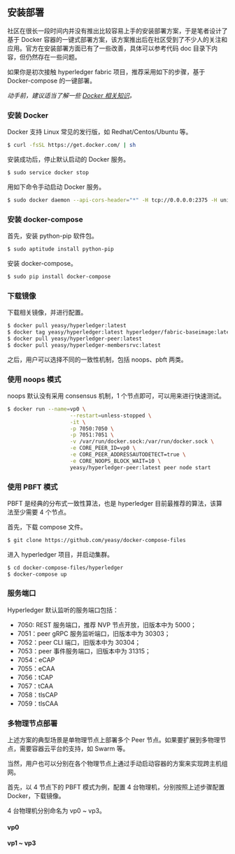 ## 安装部署

社区在很长一段时间内并没有推出比较容易上手的安装部署方案，于是笔者设计了基于 Docker 容器的一键式部署方案，该方案推出后在社区受到了不少人的关注和应用。官方在安装部署方面已有了一些改善，具体可以参考代码 doc 目录下内容，但仍然存在一些问题。

如果你是初次接触 hyperledger fabric 项目，推荐采用如下的步骤，基于 Docker-compose 的一键部署。

*动手前，建议适当了解一些 [Docker 相关知识](https://github.com/yeasy/docker_practice)。*

### 安装 Docker

Docker 支持 Linux 常见的发行版，如 Redhat/Centos/Ubuntu 等。

```sh
$ curl -fsSL https://get.docker.com/ | sh
```

安装成功后，停止默认启动的 Docker 服务。

```sh
$ sudo service docker stop
```

用如下命令手动启动 Docker 服务。

```sh
$ sudo docker daemon --api-cors-header="*" -H tcp://0.0.0.0:2375 -H unix:///var/run/docker.sock
```

### 安装 docker-compose

首先，安装 python-pip 软件包。

```sh
$ sudo aptitude install python-pip
```

安装 docker-compose。

```sh
$ sudo pip install docker-compose
```

### 下载镜像

下载相关镜像，并进行配置。

```sh
$ docker pull yeasy/hyperledger:latest
$ docker tag yeasy/hyperledger:latest hyperledger/fabric-baseimage:latest
$ docker pull yeasy/hyperledger-peer:latest
$ docker pull yeasy/hyperledger-membersrvc:latest
```

之后，用户可以选择不同的一致性机制，包括 noops、pbft 两类。

### 使用 noops 模式
noops 默认没有采用 consensus 机制，1 个节点即可，可以用来进行快速测试。

```sh
$ docker run --name=vp0 \
                    --restart=unless-stopped \
                    -it \
                    -p 7050:7050 \
                    -p 7051:7051 \
                    -v /var/run/docker.sock:/var/run/docker.sock \
                    -e CORE_PEER_ID=vp0 \
                    -e CORE_PEER_ADDRESSAUTODETECT=true \
                    -e CORE_NOOPS_BLOCK_WAIT=10 \
                    yeasy/hyperledger-peer:latest peer node start
```

### 使用 PBFT 模式

PBFT 是经典的分布式一致性算法，也是 hyperledger 目前最推荐的算法，该算法至少需要 4 个节点。

首先，下载 compose 文件。

```sh
$ git clone https://github.com/yeasy/docker-compose-files
```

进入 hyperledger 项目，并启动集群。

```sh
$ cd docker-compose-files/hyperledger
$ docker-compose up
```

### 服务端口
Hyperledger 默认监听的服务端口包括：

* 7050: REST 服务端口，推荐 NVP 节点开放，旧版本中为 5000；
* 7051：peer gRPC 服务监听端口，旧版本中为 30303；
* 7052：peer CLI 端口，旧版本中为 30304；
* 7053：peer 事件服务端口，旧版本中为 31315；
* 7054：eCAP
* 7055：eCAA
* 7056：tCAP
* 7057：tCAA
* 7058：tlsCAP
* 7059：tlsCAA

### 多物理节点部署

上述方案的典型场景是单物理节点上部署多个 Peer 节点。如果要扩展到多物理节点，需要容器云平台的支持，如 Swarm 等。

当然，用户也可以分别在各个物理节点上通过手动启动容器的方案来实现跨主机组网。

首先，以 4 节点下的 PBFT 模式为例，配置 4 台物理机，分别按照上述步骤配置 Docker，下载镜像。

4 台物理机分别命名为 vp0 ~ vp3。

#### vp0

#### vp1 ~ vp3